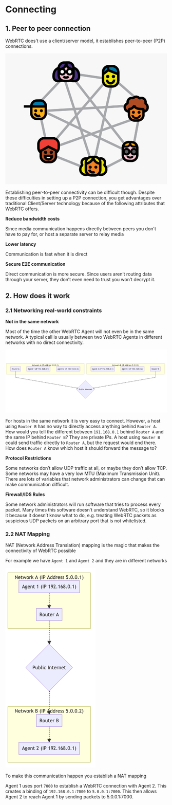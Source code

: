 # Connecting

## 1. Peer to peer connection

WebRTC does’t use a client/server model, it establishes peer-to-peer (P2P) connections. 

![](../../assets/images/webrtc/p2p.png)

Establishing peer-to-peer connectivity can be difficult though. Despite these difficulties in setting up a P2P connection, you get advantages over traditional Client/Server technology because of the following attributes that WebRTC offers.

**Reduce bandwidth costs**

Since media communication happens directly between peers you don't have to pay for, or host a separate server to relay media

**Lower latency**

Communication is fast when it is direct

**Secure E2E communication**

Direct communication is more secure. Since users aren’t routing data through your server, they don’t even need to trust you won’t decrypt it.

## 2. How does it work

### 2.1 Networking real-world constraints

**Not in the same network**

Most of the time the other WebRTC Agent will not even be in the same network. A typical call is usually between two WebRTC Agents in different networks with no direct connectivity.

![](../../assets/images/webrtc/two_networks.png)

For hosts in the same network it is very easy to connect. However, a host using `Router B` has no way to directly access anything behind `Router A`. How would you tell the different between `191.168.0.1` behind `Router A` and the same IP behind `Router B`? They are private IPs. A host using `Router B` could send traffic directly to `Router A`, but the request would end there. How does `Router A` know which host it should forward the message to?

**Protocol Restrictions**

Some networks don’t allow UDP traffic at all, or maybe they don’t allow TCP. Some networks may have a very low MTU (Maximum Transmission Unit). There are lots of variables that network administrators can change that can make communication difficult.

**Firewall/IDS Rules**

Some network administrators will run software that tries to process every packet. Many times this software doesn’t understand WebRTC, so it blocks it because it doesn’t know what to do, e.g. treating WebRTC packets as suspicious UDP packets on an arbitrary port that is not whitelisted.

### 2.2 NAT Mapping

NAT (Network Address Translation) mapping is the magic that makes the connectivity of WebRTC possible

For example we have `Agent 1` and `Agent 2` and they are in different networks

![](../../assets/images/webrtc/nat_mapping.png)

To make this communication happen you establish a NAT mapping

Agent 1 uses port `7000` to establish a WebRTC connection with Agent 2. This creates a binding of `192.168.0.1:7000` to `5.0.0.1:7000`. This then allows Agent 2 to reach Agent 1 by sending packets to 5.0.0.1:7000.

